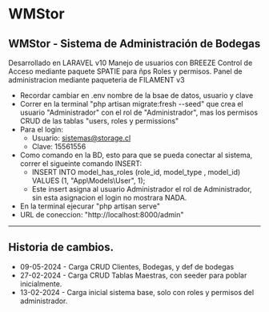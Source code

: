 # WMStor
## WMStor - Sistema de Administración de Bodegas

Desarrollado en LARAVEL v10
Manejo de usuarios con BREEZE
Control de Acceso mediante paquete SPATIE para ñps Roles y permisos.
Panel de administracion mediante paqueteria de FILAMENT v3

* Recordar cambiar en .env nombre de la bsae de datos, usuario y clave
* Correr en la terminal "php artisan migrate:fresh --seed" que crea el usuario "Administrador" con el rol de "Administrador", mas los permisos CRUD de las tablas "users, roles y permissions"
* Para el login:
  * Usuario: sistemas@storage.cl
  * Clave: 15561556
* Como comando en la BD, esto para que se pueda conectar al sistema, correr el sigueinte comando INSERT:
  - INSERT INTO model_has_roles (role_id, model_type , model_id) VALUES (1, "App\\Models\\User", 1);
  - Este insert asigna al usuario Administrador el rol de Administrador, sin esta asignacion el login no mostrara NADA.
* En la terminal ejecurar "php artisan serve"
* URL de coneccion: "http://localhost:8000/admin"

--------

## Historia de cambios.
* 09-05-2024 - Carga CRUD Clientes, Bodegas, y def de bodegas
* 27-02-2024 - Carga CRUD Tablas Maestras, con seeder para poblar inicialmente.
* 13-02-2024 - Carga inicial sistema base, solo con roles y permisos del administrador.


